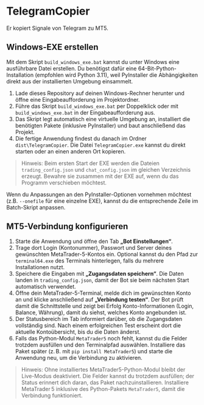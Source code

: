 # TelegramCopier

Er kopiert Signale von Telegram zu MT5.

## Windows-EXE erstellen

Mit dem Skript `build_windows_exe.bat` kannst du unter Windows eine ausführbare Datei erstellen. Du benötigst dafür eine 64-Bit-Python-Installation (empfohlen wird Python 3.11), weil PyInstaller die Abhängigkeiten direkt aus der installierten Umgebung einsammelt.

1. Lade dieses Repository auf deinen Windows-Rechner herunter und öffne eine Eingabeaufforderung im Projektordner.
2. Führe das Skript `build_windows_exe.bat` per Doppelklick oder mit `build_windows_exe.bat` in der Eingabeaufforderung aus.
3. Das Skript legt automatisch eine virtuelle Umgebung an, installiert die benötigten Pakete (inklusive PyInstaller) und baut anschließend das Projekt.
4. Die fertige Anwendung findest du danach im Ordner `dist\TelegramCopier`. Die Datei `TelegramCopier.exe` kannst du direkt starten oder an einen anderen Ort kopieren.

> Hinweis: Beim ersten Start der EXE werden die Dateien `trading_config.json` und `chat_config.json` im gleichen Verzeichnis erzeugt. Bewahre sie zusammen mit der EXE auf, wenn du das Programm verschieben möchtest.

Wenn du Anpassungen an den PyInstaller-Optionen vornehmen möchtest (z.B. `--onefile` für eine einzelne EXE), kannst du die entsprechende Zeile im Batch-Skript anpassen.

## MT5-Verbindung konfigurieren

1. Starte die Anwendung und öffne den Tab **„Bot Einstellungen“**.
2. Trage dort Login (Kontonummer), Passwort und Server deines gewünschten MetaTrader-5-Kontos ein. Optional kannst du den Pfad zur `terminal64.exe` des Terminals hinterlegen, falls du mehrere Installationen nutzt.
3. Speichere die Eingaben mit **„Zugangsdaten speichern“**. Die Daten landen in `trading_config.json`, damit der Bot sie beim nächsten Start automatisch verwendet.
4. Öffne dein MetaTrader-5-Terminal, melde dich im gewünschten Konto an und klicke anschließend auf **„Verbindung testen“**. Der Bot prüft damit die Schnittstelle und zeigt bei Erfolg Konto-Informationen (Login, Balance, Währung), damit du siehst, welches Konto angebunden ist.
5. Der Statusbereich im Tab informiert darüber, ob die Zugangsdaten vollständig sind. Nach einem erfolgreichen Test erscheint dort die aktuelle Kontoübersicht, bis du die Daten änderst.
6. Falls das Python-Modul `MetaTrader5` noch fehlt, kannst du die Felder trotzdem ausfüllen und den Terminalpfad auswählen. Installiere das Paket später (z. B. mit `pip install MetaTrader5`) und starte die Anwendung neu, um die Verbindung zu aktivieren.

> Hinweis: Ohne installiertes MetaTrader5-Python-Modul bleibt der Live-Modus deaktiviert. Die Felder kannst du trotzdem ausfüllen; der Status erinnert dich daran, das Paket nachzuinstallieren. Installiere MetaTrader 5 inklusive des Python-Pakets `MetaTrader5`, damit die Verbindung funktioniert.
